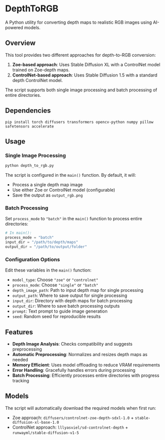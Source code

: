 # DepthToRGB

A Python utility for converting depth maps to realistic RGB images using AI-powered models.

## Overview

This tool provides two different approaches for depth-to-RGB conversion:

1. **Zoe-based approach**: Uses Stable Diffusion XL with a ControlNet model trained on Zoe-depth maps.
2. **ControlNet-based approach**: Uses Stable Diffusion 1.5 with a standard depth ControlNet model.

The script supports both single image processing and batch processing of entire directories.

## Dependencies

```
pip install torch diffusers transformers opencv-python numpy pillow safetensors accelerate
```


## Usage

### Single Image Processing

```python
python depth_to_rgb.py
```

The script is configured in the `main()` function. By default, it will:
- Process a single depth map image
- Use either Zoe or ControlNet model (configurable)
- Save the output as `output_rgb.png`

### Batch Processing

Set `process_mode` to `"batch"` in the `main()` function to process entire directories:

```python
# In main():
process_mode = "batch"
input_dir = "/path/to/depth/maps"
output_dir = "/path/to/output/folder"
```

### Configuration Options

Edit these variables in the `main()` function:

- `model_type`: Choose `"zoe"` or `"controlnet"`
- `process_mode`: Choose `"single"` or `"batch"`
- `depth_image_path`: Path to input depth map for single processing
- `output_path`: Where to save output for single processing
- `input_dir`: Directory with depth maps for batch processing
- `output_dir`: Where to save batch processing outputs
- `prompt`: Text prompt to guide image generation
- `seed`: Random seed for reproducible results

## Features

- **Depth Image Analysis**: Checks compatibility and suggests preprocessing
- **Automatic Preprocessing**: Normalizes and resizes depth maps as needed
- **Memory Efficient**: Uses model offloading to reduce VRAM requirements
- **Error Handling**: Gracefully handles errors during processing
- **Batch Processing**: Efficiently processes entire directories with progress tracking

## Models

The script will automatically download the required models when first run:

- Zoe approach: `diffusers/controlnet-zoe-depth-sdxl-1.0` + `stable-diffusion-xl-base-1.0`
- ControlNet approach: `lllyasviel/sd-controlnet-depth` + `runwayml/stable-diffusion-v1-5`

